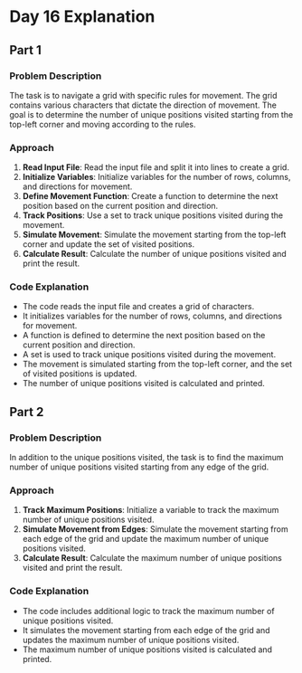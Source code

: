 # Day 16 Explanation

## Part 1

### Problem Description
The task is to navigate a grid with specific rules for movement. The grid contains various characters that dictate the direction of movement. The goal is to determine the number of unique positions visited starting from the top-left corner and moving according to the rules.

### Approach
1. **Read Input File**: Read the input file and split it into lines to create a grid.
2. **Initialize Variables**: Initialize variables for the number of rows, columns, and directions for movement.
3. **Define Movement Function**: Create a function to determine the next position based on the current position and direction.
4. **Track Positions**: Use a set to track unique positions visited during the movement.
5. **Simulate Movement**: Simulate the movement starting from the top-left corner and update the set of visited positions.
6. **Calculate Result**: Calculate the number of unique positions visited and print the result.

### Code Explanation
- The code reads the input file and creates a grid of characters.
- It initializes variables for the number of rows, columns, and directions for movement.
- A function is defined to determine the next position based on the current position and direction.
- A set is used to track unique positions visited during the movement.
- The movement is simulated starting from the top-left corner, and the set of visited positions is updated.
- The number of unique positions visited is calculated and printed.

## Part 2

### Problem Description
In addition to the unique positions visited, the task is to find the maximum number of unique positions visited starting from any edge of the grid.

### Approach
1. **Track Maximum Positions**: Initialize a variable to track the maximum number of unique positions visited.
2. **Simulate Movement from Edges**: Simulate the movement starting from each edge of the grid and update the maximum number of unique positions visited.
3. **Calculate Result**: Calculate the maximum number of unique positions visited and print the result.

### Code Explanation
- The code includes additional logic to track the maximum number of unique positions visited.
- It simulates the movement starting from each edge of the grid and updates the maximum number of unique positions visited.
- The maximum number of unique positions visited is calculated and printed.

